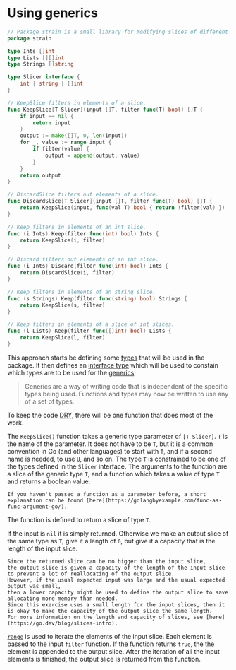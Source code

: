 # Using generics

```go
// Package strain is a small library for modifying slices of different types.
package strain

type Ints []int
type Lists [][]int
type Strings []string

type Slicer interface {
	int | string | []int
}

// KeepSlice filters in elements of a slice.
func KeepSlice[T Slicer](input []T, filter func(T) bool) []T {
	if input == nil {
		return input
	}
	output := make([]T, 0, len(input))
	for _, value := range input {
		if filter(value) {
			output = append(output, value)
		}
	}
	return output
}

// DiscardSlice filters out elements of a slice.
func DiscardSlice[T Slicer](input []T, filter func(T) bool) []T {
	return KeepSlice(input, func(val T) bool { return !filter(val) })
}

// Keep filters in elements of an int slice.
func (i Ints) Keep(filter func(int) bool) Ints {
	return KeepSlice(i, filter)
}

// Discard filters out elements of an int slice.
func (i Ints) Discard(filter func(int) bool) Ints {
	return DiscardSlice(i, filter)
}

// Keep filters in elements of an string slice.
func (s Strings) Keep(filter func(string) bool) Strings {
	return KeepSlice(s, filter)
}

// Keep filters in elements of a slice of int slices.
func (l Lists) Keep(filter func([]int) bool) Lists {
	return KeepSlice(l, filter)
}
```

This approach starts be defining some [types][types] that will be used in the package.
It then defines an [interface type][interface-type] which will be used to constain which types are to be used for the [generics][generics]:

>Generics are a way of writing code that is independent of the specific types being used. Functions and types may now be written to use any of a set of types.

To keep the code [DRY][dry], there will be one function that does most of the work.

The `KeepSlice()` function takes a generic type parameter of `[T Slicer]`.
`T` is the name of the parameter.
It does not have to be `T`, but it is a common convention in Go (and  other languages) to start with `T`,
and if a second name is needed, to use `U`, and so on.
The type `T` is constrained to be one of the types defined in the `Slicer` interface.
The arguments to the function are a slice of the generic type `T`, and a function which takes a value of type `T` and returns a boolean value.

```exercism/note
If you haven't passed a function as a parameter before, a short explanation can be found [here](https://golangbyexample.com/func-as-func-argument-go/).
```

The function is defined to return a slice of type `T`.

If the input is `nil` it is simply returned.
Otherwise we make an output slice of the same type as `T`, give it a length of `0`, but give it a capacity that is the length of the input slice.

```exercism/note
Since the returned slice can be no bigger than the input slice,
the output slice is given a capacity of the length of the input slice to prevent a lot of reallocating of the output slice.
However, if the usual expected input was large and the usual expected output was small,
then a lower capacity might be used to define the output slice to save allocating more memory than needed.
Since this exercise uses a small length for the input slices, then it is okay to make the capacity of the output slice the same length.
For more information on the length and capacity of slices, see [here](https://go.dev/blog/slices-intro).
```

[`range`][range] is used to iterate the elements of the input slice.
Each element is passed to the input `filter` function.
If the function returns `true`, the the element is appended to the output slice.
After the iteration of all the input elements is finished, the output slice is returned from the function.

[types]: https://go.dev/ref/spec#Types
[interface-type]: https://go.dev/ref/spec#Interface_types
[generics]: https://go.dev/blog/intro-generics
[dry]: https://en.wikipedia.org/wiki/Don%27t_repeat_yourself
[range]: https://go.dev/tour/moretypes/16
